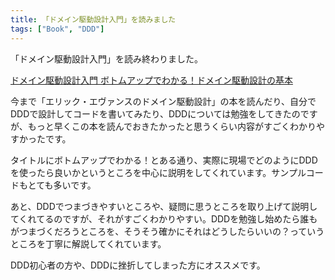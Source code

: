 ```yaml
---
title: 「ドメイン駆動設計入門」を読みました
tags: ["Book", "DDD"]
---
```


「ドメイン駆動設計入門」を読み終わりました。

<a href="https://www.amazon.co.jp/dp/B082WXZVPC?tag=note0e2a-22&linkCode=ogi&th=1&psc=1" target="_blank">ドメイン駆動設計入門 ボトムアップでわかる！ドメイン駆動設計の基本</a>

今まで「エリック・エヴァンスのドメイン駆動設計」の本を読んだり、自分でDDDで設計してコードを書いてみたり、DDDについては勉強をしてきたのですが、もっと早くこの本を読んでおきたかったと思うくらい内容がすごくわかりやすかったです。

タイトルにボトムアップでわかる！とある通り、実際に現場でどのようにDDDを使ったら良いかというところを中心に説明をしてくれています。サンプルコードもとても多いです。

あと、DDDでつまづきやすいところや、疑問に思うところを取り上げて説明してくれてるのですが、それがすごくわかりやすい。DDDを勉強し始めたら誰もがつまづくだろうところを、そうそう確かにそれはどうしたらいいの？っていうところを丁寧に解説してくれています。

DDD初心者の方や、DDDに挫折してしまった方にオススメです。
